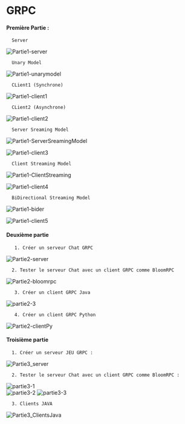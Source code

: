 # GRPC



#### Première Partie :

      Server

![Partie1-server](https://user-images.githubusercontent.com/101317995/235793046-419328f5-aa44-4fbb-b5ef-dd3960b72ca6.png)


      Unary Model
      
![Partie1-unarymodel](https://user-images.githubusercontent.com/101317995/235793346-4bca5640-243c-4b84-8e67-d48f86dcc679.png)


      CLient1 (Synchrone)

![Partie1-client1](https://user-images.githubusercontent.com/101317995/235794090-e571119e-5461-4167-b1e3-37037a6c0d15.png)


      CLient2 (Asynchrone)

![Partie1-client2](https://user-images.githubusercontent.com/101317995/235794601-cd4e26fb-197b-449f-a7ad-afbb4fac56a2.png)



      Server Sreaming Model
      
      
![Partie1-ServerSreamingModel](https://user-images.githubusercontent.com/101317995/235795258-7e71c1b4-f99c-44e4-bfdf-63a6ca3524b2.png)


![Partie1-client3](https://user-images.githubusercontent.com/101317995/235795277-3d27e0fc-cb11-47d1-b2b1-e99d13d7d6e9.png)


      Client Streaming Model
      
![Partie1-ClientStreaming](https://user-images.githubusercontent.com/101317995/235795650-aeb4e997-ae3f-4624-9f12-bd7ed33ba1f0.png)

![Partie1-client4](https://user-images.githubusercontent.com/101317995/235795701-2179ae05-d79f-4353-baf6-ce8585e74b38.png)


      BiDirectional Streaming Model
      

![Partie1-bider](https://user-images.githubusercontent.com/101317995/235796040-fa5f4521-78e6-40d0-b633-00d711cd36dd.png)
  
![Partie1-client5](https://user-images.githubusercontent.com/101317995/235796075-0d80e1a8-12c1-4443-af31-6ca452d3f9be.png)

#### Deuxième partie

       1. Créer un serveur Chat GRPC

![Partie2-server](https://user-images.githubusercontent.com/101317995/235796878-838691bb-8ba7-445d-b3f3-476e5decddba.png)

      2. Tester le serveur Chat avec un client GRPC comme BloomRPC

![Partie2-bloomrpc](https://user-images.githubusercontent.com/101317995/235797175-57d0a95d-e89f-4bdf-8d33-8217616a739d.png)


       3. Créer un client GRPC Java
      
![partie2-3](https://user-images.githubusercontent.com/101317995/235797709-b2e92b89-8d06-48c7-866c-b8eed89e7beb.png)

      
       4. Créer un client GRPC Python
      

![Partie2-clientPy](https://user-images.githubusercontent.com/101317995/235798012-8bebf054-78f6-42fd-9f9a-fa21f9f03c3f.png)

 


#### Troisième partie

      1. Créer un serveur JEU GRPC :
      
![Partie3_server](https://user-images.githubusercontent.com/101317995/235792280-edcf6e44-196b-4b82-ac6e-c748dcf78324.png)


      2. Tester le serveur Chat avec un client GRPC comme BloomRPC :
      
      
![partie3-1](https://user-images.githubusercontent.com/101317995/235798725-bf74f4cd-10a8-434a-8a2d-a9f3c926714d.png)      
![partie3-2](https://user-images.githubusercontent.com/101317995/235798710-fa18c91f-6556-4035-a1a7-8d7d0cfeba12.png)
![partie3-3](https://user-images.githubusercontent.com/101317995/235798721-94505682-a5bf-4174-9393-ec76f74c3701.png)
      
      3. Clients JAVA
      
![Partie3_ClientsJava](https://user-images.githubusercontent.com/101317995/235791920-176b5d44-c561-4897-b630-2a73fd49e0b1.png)

